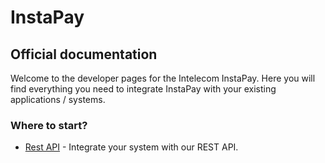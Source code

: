 InstaPay
============

Official documentation
----------------------

Welcome to the developer pages for the Intelecom InstaPay. Here you will find everything you need to integrate InstaPay with your existing applications / systems.

### Where to start?

-   [Rest API](rest.md) - Integrate your system with our REST API.